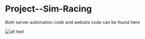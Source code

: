 # Project--Sim-Racing

Both server automation code and website code can be found here

![alt text](https://cdn.discordapp.com/attachments/941822202397986857/942016607008477255/Screenshot_bmw_m3_e30_gra_magione_12-1-122-12-9-15.png)
